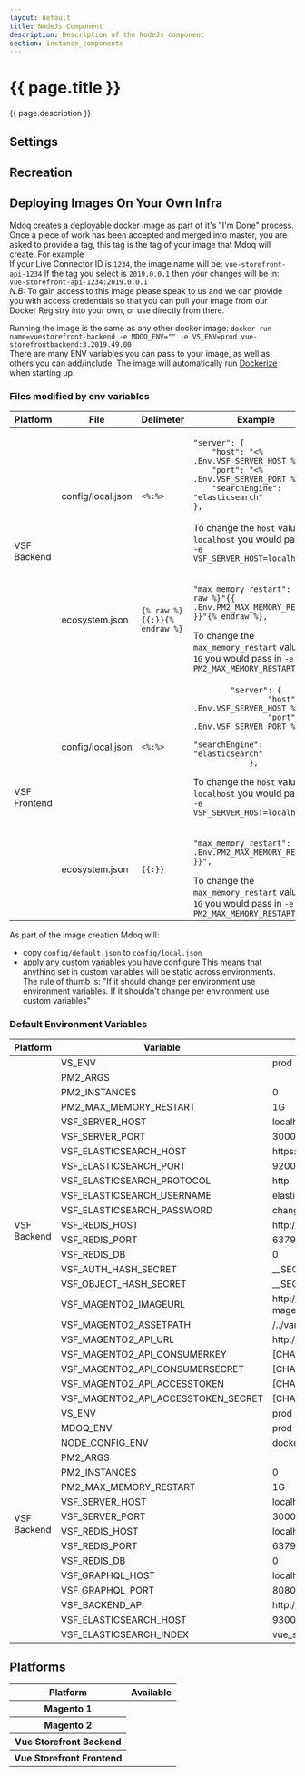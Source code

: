 ```yaml
---
layout: default
title: NodeJs Component
description: Description of the NodeJs component
section: instance_components
---
```


# {{ page.title }}
{{ page.description }}

## Settings

## Recreation

## Deploying Images On Your Own Infra
Mdoq creates a deployable docker image as part of it's "I'm Done" process. Once a piece of work has been 
accepted and merged into master, you are asked to provide a tag, this tag is the tag of your image that Mdoq
will create.
For example   
If your Live Connector ID is `1234`, the image name will be: `vue-storefront-api-1234`
If the tag you select is `2019.0.0.1` then your changes will be in: `vue-storefront-api-1234:2019.0.0.1`    
_N.B:_ To gain access to this image please speak to us and we can provide you with access credentials so that
you can pull your image from our Docker Registry into your own, or use directly from there.
  
Running the image is the same as any other docker image:
`docker run --name=vuestorefront-backend -e MDOQ_ENV="" -e VS_ENV=prod vue-storefrontbackend:3.2019.49.00`  
There are many ENV variables you can pass to your image, as well as others you can add/include. 
The image will automatically run [Dockerize](https://github.com/jwilder/dockerize) when starting up.
  
### Files modified by env variables
<table class="table env-effected-files">
    <thead class="thead-dark">
    <tr>
        <th scope="col">Platform</th>
        <th scope="col">File</th>
        <th scope="col">Delimeter</th>
        <th scope="col">Example</th>
    </tr>
    </thead>
    <tbody>
    <tr>
        <td rowspan="2">VSF Backend</td>
        <td>config/local.json</td>
        <td><code class="language-plaintext highligher-rouge"><%:%></code></td>
<td><code class="language-json highligher-rouge">
"server": {
    "host": "<% .Env.VSF_SERVER_HOST %>",
    "port": "<% .Env.VSF_SERVER_PORT %>",
    "searchEngine": "elasticsearch"
},
</code><br />
To change the <code class="language-plaintext highligher-rouge">host</code> value to <code class="language-plaintext highligher-rouge">localhost</code> you would pass in <code class="language-plaintext highligher-rouge">-e VSF_SERVER_HOST=localhost</code></td>
</tr>
    <tr>
        <td>ecosystem.json</td>
        <td><code class="language-plaintext highligher-rouge">{% raw %}{{:}}{% endraw %}</code></td>
        <td><code class="language-json highligher-rouge">
        "max_memory_restart": {% raw %}"{{ .Env.PM2_MAX_MEMORY_RESTART }}"{% endraw %},
        </code><br />
        To change the <code class="language-plaintext highligher-rouge">max_memory_restart</code> value to <code class="language-plaintext highligher-rouge">1G</code> you would pass in <code class="language-plaintext highligher-rouge">-e PM2_MAX_MEMORY_RESTART=1G</code></td>
    </tr>
    <tr>
        <td rowspan="2">VSF Frontend</td>
        <td>config/local.json</td>
        <td><code class="language-plaintext highligher-rouge"><%:%></code></td>
        <td><code class="language-json highligher-rouge">
        "server": {
                "host": "<% .Env.VSF_SERVER_HOST %>",
                "port": "<% .Env.VSF_SERVER_PORT %>",
                "searchEngine": "elasticsearch"
            },
        </code><br />
        To change the <code class="language-plaintext highligher-rouge">host</code> value to <code class="language-plaintext highligher-rouge">localhost</code> you would pass in <code class="language-plaintext highligher-rouge">-e VSF_SERVER_HOST=localhost</code></td>
    </tr>
    <tr>
        <td>ecosystem.json</td>
        <td><code class="language-plaintext highligher-rouge">{{:}}</code></td>
        <td><code class="language-json highligher-rouge">
        "max_memory_restart": "{{ .Env.PM2_MAX_MEMORY_RESTART }}",
        </code><br />
        To change the <code class="language-plaintext highligher-rouge">max_memory_restart</code> value to <code class="language-plaintext highligher-rouge">1G</code> you would pass in <code class="language-plaintext highligher-rouge">-e PM2_MAX_MEMORY_RESTART=1G</code></td>
    </tr>
    </tbody>
</table>
  
As part of the image creation Mdoq will:
- copy `config/default.json` to `config/local.json`
- apply any custom variables you have configure
This means that anything set in custom variables will be static across environments.  
The rule of thumb is: "If it should change per environment use environment variables. If it shouldn't change per environment use custom variables" 

### Default Environment Variables
<table class="table default-env-variables">
    <thead class="thead-dark">
    <tr>
        <th scope="col">Platform</th>
        <th scope="col">Variable</th>
        <th scope="col">Default Vaule</th>
    </tr>
    </thead>
    <tbody>
    <tr>
        <td rowspan="23">VSF Backend</td>
        <td>VS_ENV</td>
        <td>prod</td>
    </tr>
    <tr>
        <td>PM2_ARGS</td>
        <td></td>
    </tr>
    <tr>
        <td>PM2_INSTANCES</td>
        <td>0</td>
    </tr>
    <tr>
        <td>PM2_MAX_MEMORY_RESTART</td>
        <td>1G</td>
    </tr>
    <tr>
        <td>VSF_SERVER_HOST</td>
        <td>localhost</td>
    </tr>
    <tr>
        <td>VSF_SERVER_PORT</td>
        <td>3000</td>
    </tr>
    <tr>
        <td>VSF_ELASTICSEARCH_HOST</td>
        <td>https://127.0.0.1/api/catalog</td>
    </tr>
    <tr>
        <td>VSF_ELASTICSEARCH_PORT</td>
        <td>9200</td>
    </tr>
    <tr>
        <td>VSF_ELASTICSEARCH_PROTOCOL</td>
        <td>http</td>
    </tr>
    <tr>
        <td>VSF_ELASTICSEARCH_USERNAME</td>
        <td>elastic</td>
    </tr>
    <tr>
        <td>VSF_ELASTICSEARCH_PASSWORD</td>
        <td>changeme</td>
    </tr>
    <tr>
        <td>VSF_REDIS_HOST</td>
        <td>http://127.0.0.1</td>
    </tr>
    <tr>
        <td>VSF_REDIS_PORT</td>
        <td>6379</td>
    </tr>
    <tr>
        <td>VSF_REDIS_DB</td>
        <td>0</td>
    </tr>
    <tr>
        <td>VSF_AUTH_HASH_SECRET</td>
        <td>__SECRET_CHANGE_ME__</td>
    </tr>
    <tr>
        <td>VSF_OBJECT_HASH_SECRET</td>
        <td>__SECRET_CHANGE_ME__</td>
    </tr>
    <tr>
        <td>VSF_MAGENTO2_IMAGEURL</td>
        <td>http://demo-magento2.vuestorefront.io/media/catalog/product</td>
    </tr>
    <tr>
        <td>VSF_MAGENTO2_ASSETPATH</td>
        <td>/../var/magento2-sample-data/pub/media</td>
    </tr>
    <tr>
        <td>VSF_MAGENTO2_API_URL</td>
        <td>http://demo-magento2.vuestorefront.io/rest</td>
    </tr>
    <tr>
        <td>VSF_MAGENTO2_API_CONSUMERKEY</td>
        <td>[CHANGE ME]</td>
    </tr>
    <tr>
        <td>VSF_MAGENTO2_API_CONSUMERSECRET</td>
        <td>[CHANGE ME]</td>
    </tr>
    <tr>
        <td>VSF_MAGENTO2_API_ACCESSTOKEN</td>
        <td>[CHANGE ME]</td>
    </tr>
    <tr>
        <td>VSF_MAGENTO2_API_ACCESSTOKEN_SECRET</td>
        <td>[CHANGE ME]</td>
    </tr>
    <tr>
        <td rowspan="16">VSF Backend</td>
        <td>VS_ENV</td>
        <td>prod</td>
    </tr>
    <tr>
        <td>MDOQ_ENV</td>
        <td>prod</td>
    </tr>
    <tr>
        <td>NODE_CONFIG_ENV</td>
        <td>docker</td>
    </tr>
    <tr>
        <td>PM2_ARGS</td>
        <td></td>
    </tr>
    <tr>
        <td>PM2_INSTANCES</td>
        <td>0</td>
    </tr>
    <tr>
        <td>PM2_MAX_MEMORY_RESTART</td>
        <td>1G</td>
    </tr>
    <tr>
        <td>VSF_SERVER_HOST</td>
        <td>localhost</td>
    </tr>
    <tr>
        <td>VSF_SERVER_PORT</td>
        <td>3000</td>
    </tr>
    <tr>
        <td>VSF_REDIS_HOST</td>
        <td>localhost</td>
    </tr>
    <tr>
        <td>VSF_REDIS_PORT</td>
        <td>6379</td>
    </tr>
    <tr>
        <td>VSF_REDIS_DB</td>
        <td>0</td>
    </tr>
    <tr>
        <td>VSF_GRAPHQL_HOST</td>
        <td>localhost</td>
    </tr>
    <tr>
        <td>VSF_GRAPHQL_PORT</td>
        <td>8080</td>
    </tr>
    <tr>
        <td>VSF_BACKEND_API</td>
        <td>http://localhost:8080</td>
    </tr>
    <tr>
        <td>VSF_ELASTICSEARCH_HOST</td>
        <td>9300</td>
    </tr>
    <tr>
        <td>VSF_ELASTICSEARCH_INDEX</td>
        <td>vue_storefront</td>
    </tr>
    </tbody>
</table>

## Platforms
<table class="table platforms">
    <thead class="thead-dark">
    <tr>
        <th scope="col">Platform</th>
        <th scope="col">Available</th>
    </tr>
    </thead>
    <tbody>
    <tr>
        <th scope="row">Magento 1</th>
        <td></td>
    </tr>
    <tr>
        <th scope="row">Magento 2</th>
        <td></td>
    </tr>
    <tr>
        <th scope="row">Vue Storefront Backend</th>
        <td class="ticked"></td>
    </tr>
    <tr>
        <th scope="row">Vue Storefront Frontend</th>
        <td class="ticked"></td>
    </tr>
    </tbody>
</table>